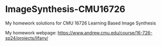 # ImageSynthesis-CMU16726
My homework solutions for CMU 16726 Learning Based Image Synthesis

My homework webpage: https://www.andrew.cmu.edu/course/16-726-sp24/projects/lifany/
